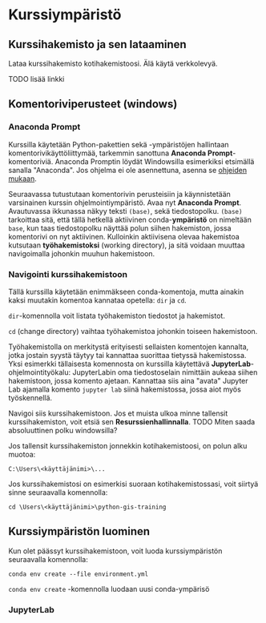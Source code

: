 <!-- TODO overall shorten this file -->

# Kurssiympäristö

## Kurssihakemisto ja sen lataaminen

Lataa kurssihakemisto kotihakemistoosi. Älä käytä verkkolevyä.

TODO lisää linkki

## Komentoriviperusteet (windows)

### Anaconda Prompt

Kurssilla käytetään Python-pakettien sekä -ympäristöjen hallintaan
komentorivikäyttöliittymää, tarkemmin sanottuna **Anaconda
Prompt**-komentoriviä. Anaconda Promptin löydät Windowsilla esimerkiksi
etsimällä sanalla "Anaconda". Jos ohjelma ei ole asennettuna, asenna se
[ohjeiden mukaan](./asennukset-windows.md).

Seuraavassa tutustutaan komentorivin perusteisiin ja käynnistetään varsinainen
kurssin ohjelmointiympäristö. Avaa nyt **Anaconda Prompt**. Avautuvassa
ikkunassa näkyy teksti `(base)`, sekä tiedostopolku. `(base)` tarkoittaa sitä,
että tällä hetkellä aktiivinen conda-**ympäristö** on nimeltään `base`, kun taas
tiedostopolku näyttää polun siihen hakemiston, jossa komentorivi on nyt
aktiivinen. Kulloinkin aktiivisena olevaa hakemistoa kutsutaan
**työhakemistoksi** (working directory), ja sitä voidaan muuttaa navigoimalla
johonkin muuhun hakemistoon.

### Navigointi kurssihakemistoon

Tällä kurssilla käytetään enimmäkseen conda-komentoja, mutta ainakin kaksi
muutakin komentoa kannataa opetella: `dir` ja `cd`.

`dir`-komennolla voit listata työhakemiston tiedostot ja hakemistot.

`cd` (change directory) vaihtaa työhakemistoa johonkin toiseen hakemistoon.

Työhakemistolla on merkitystä erityisesti sellaisten komentojen kannalta, jotka
jostain syystä täytyy tai kannattaa suorittaa tietyssä hakemistossa. Yksi
esimerkki tällaisesta komennosta on kurssilla käytettävä
**JupyterLab**-ohjelmointityökalu: JupyterLabin oma tiedostoselain nimittäin
aukeaa siihen hakemistoon, jossa komento ajetaan. Kannattaa siis aina "avata"
Jupyter Lab ajamalla komento `jupyter lab` siinä hakemistossa, jossa aiot myös
työskennellä.

Navigoi siis kurssihakemistoon. Jos et muista ulkoa minne tallensit
kurssihakemiston, voit etsiä sen **Resurssienhallinnalla**. TODO Miten saada
absoluuttinen polku windowsilla?

Jos tallensit kurssihakemiston jonnekkin kotihakemistoosi, on polun alku muotoa:

```
C:\Users\<käyttäjänimi>\...
```

Jos kurssihakemistosi on esimerkisi suoraan kotihakemistossasi, voit siirtyä
sinne seuraavalla komennolla:

<!-- TODO check path (the repo name) when downloaded from release -->

```
cd \Users\<käyttäjänimi>\python-gis-training
```

## Kurssiympäristön luominen

Kun olet päässyt kurssihakemistoon, voit luoda kurssiympäristön seuraavalla
komennolla:

```
conda env create --file environment.yml
```

`conda env create` -komennolla luodaan uusi conda-ympärisö

### JupyterLab
